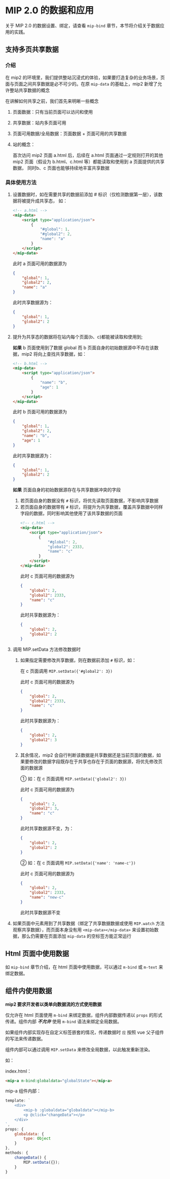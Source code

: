 # MIP 2.0 的数据和应用

关于 MIP 2.0 的数据设置、绑定，请查看 `mip-bind` 章节，本节将介绍关于数据应用的实践。

## 支持多页共享数据

### 介绍

在 mip2 的环境里，我们提供整站沉浸式的体验，如果要打造复杂的业务场景，页面与页面之间共享数据是必不可少的。在原 `mip-data` 的基础上，mip2 新增了允许整站共享数据的概念

在讲解如何共享之前，我们首先来明晰一些概念

1. 页面数据：只有当前页面可以访问和使用
2. 共享数据：站内多页面可用
3. 页面可用数据/全局数据：页面数据 + 页面可用的共享数据
4. 站的概念：

    首次访问 mip2 页面 a.html 后，后续在 a.html 页面通过一定规则打开的其他 mip2 页面（假设为 b.html、c.html 等）都能读取和使用到 a 页面提供的共享数据， 同时b、c 页面也能够持续地丰富共享数据


### 具体使用方法

1. 设置数据时，如在需要共享的数据前添加 # 标识（仅检测数据第一层），该数据将被提升成共享态， 如：
    ```html
    <!-- a.html -->
    <mip-data>
        <script type="application/json">
            {
                "#global": 1,
                "#global2": 2,
                "name": "a"
            }
        </script>
    </mip-data>
    ```
    此时 a 页面可用的数据源为
    ```json
    {
        "global": 1,
        "global2": 2,
        "name": "a"
    }
    ```
    此时共享数据源为：
    ```json
    {
        "global": 1,
        "global2": 2
    }
    ```

2. 提升为共享态的数据将在站内每个页面(b、c)都能被读取和使用到;

    **如果** b 页面使用到了数据 global 而 b 页面自身的初始数据源中不存在该数据，mip2 将向上查找共享数据，如：
    ```html
    <!-- b.html -->
    <mip-data>
        <script type="application/json">
            {
                "name": "b",
                "age": 1
            }
        </script>
    </mip-data>
    ```
    此时 b 页面可用的数据源为
    ```json
    {
        "global": 1,
        "global2": 2,
        "name": "b",
        "age": 1
    }
    ```
    此时共享数据源为：
    ```json
    {
        "global": 1,
        "global2": 2
    }
    ```
    
    **如果** 页面自身的初始数据源存在与共享数据冲突的字段

	1. 若页面自身的数据没有 `#` 标识，将优先读取页面数据，不影响共享数据
    2. 若页面自身的数据带有 `#` 标识，将提升为共享数据，覆盖共享数据中同样字段的数据，同时影响其他使用了该共享数据的页面
        ```html
        <!-- c.html -->
        <mip-data>
            <script type="application/json">
                {
                    "#global": 2,
                    "global2": 2333,
                    "name": "c"
                }
            </script>
        </mip-data>
        ```
        此时 c 页面可用的数据源为
        ```json
        {
            "global": 2,
            "global2": 2333,
            "name": "c"
        }
        ```
        此时共享数据源为：
        ```json
        {
            "global": 2,
            "global2": 2
        }
3. 调用 MIP.setData 方法修改数据时
	1. 如果指定需要修改共享数据，则在数据前添加 `#` 标识，如：
        
        在 c 页面调用 `MIP.setData({'#global2': 3})`

        此时 c 页面可用的数据源为
        ```json
        {
            "global": 2,
            "global2": 2333,
            "name": "c"
        }
        ```
        此时共享数据源为：
        ```json
        {
            "global": 2,
            "global2": 3
        }

	2. 其余情况，mip2 会自行判断该数据是共享数据还是当前页面的数据，如果要修改的数据字段既存在于共享也存在于页面的数据源，将优先修改页面的数据源

        ① 如：在 c 页面调用 `MIP.setData({'global2': 3})`

        此时 c 页面可用的数据源为
        ```json
        {
            "global": 2,
            "global2": 3,
            "name": "c"
        }
        ```
        此时共享数据源不变，为：
        ```json
        {
            "global": 2,
            "global2": 2
        }
        ```

        ② 如：在 c 页面调用 `MIP.setData({'name': 'name-c'})`

        此时 c 页面可用的数据源为
        ```json
        {
            "global": 2,
            "global2": 2333,
            "name": "new-c"
        }
        ```
        此时共享数据源不变

4. 如果页面中元素用到了共享数据（绑定了共享数据数据或使用 `MIP.watch` 方法观察共享数据），而页面本身没有用 `<mip-data></mip-data>` 来设置初始数据，那么仍需要在页面添加 `mip-data` 的空标签方能正常运行

## Html 页面中使用数据

如 `mip-bind` 章节介绍，在 html 页面中使用数据，可以通过 `m-bind` 或 `m-text` 来绑定数据。

## 组件内使用数据

**mip2 要求开发者以类单向数据流的方式使用数据**

仅允许在 html 页面使用 `m-bind` 来绑定数据，组件内部数据传递以 `props` 的形式传递。组件内部 ***不允许*** 使用 `m-bind` 语法来绑定全局数据。

如果组件内部实现存在自定义标签嵌套的情况，传递数据时 `应` 按照 vue 父子组件的写法来传递数据。

组件内部可以通过调用 `MIP.setData` 来修改全局数据，以此触发重新渲染。

如：

index.html：

```html
<mip-a m-bind:globaldata="globalState"></mip-a>
```

mip-a 组件内部：

```javascript
template: `
    <div>
        <mip-b :globaldata="globaldata"></mip-b>
        <p @click="changeData"></p>
    </div>
`,
props: {
    globaldata: {
        type: Object
    }
},
methods: {
    changeData() {
        MIP.setData({});
    }
}
```
